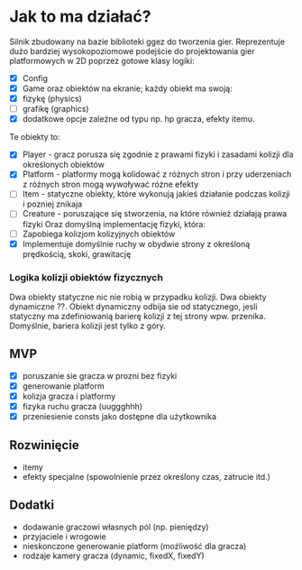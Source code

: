 # Jak to ma działać?
Silnik zbudowany na bazie biblioteki ggez do tworzenia gier.
Reprezentuje dużo bardziej wysokopoziomowe podejście do projektowania gier platformowych w 2D poprzez gotowe klasy logiki:
- [x] Config 
- [x] Game 
oraz obiektów na ekranie; każdy obiekt ma swoją: 
- [x] fizykę (physics) 
- [ ] grafikę (graphics)
- [x] dodatkowe opcje zależne od typu np. hp gracza, efekty itemu.

Te obiekty to:
- [x] Player - gracz porusza się zgodnie z prawami fizyki i zasadami kolizji dla określonych obiektów
- [x] Platform - platformy mogą kolidować z różnych stron i przy uderzeniach z różnych stron mogą wywoływać różne efekty
- [ ] Item - statyczne obiekty, które wykonują jakieś działanie podczas kolizji i pozniej znikaja
- [ ] Creature - poruszające się stworzenia, na które również działają prawa fizyki
Oraz domyślną implementację fizyki, która:
- [ ] Zapobiega kolizjom kolizyjnych obiektów
- [x] Implementuje domyślnie ruchy w obydwie strony z określoną prędkością, skoki, grawitację

### Logika kolizji obiektów fizycznych
Dwa obiekty statyczne nic nie robią w przypadku kolizji.
Dwa obiekty dynamiczne ??.
Obiekt dynamiczny odbija sie od statycznego, jesli statyczny ma zdefiniowanią barierę kolizji z tej strony wpw. przenika.
Domyślnie, bariera kolizji jest tylko z góry.

## MVP
- [x] poruszanie sie gracza w prozni bez fizyki
- [x] generowanie platform
- [x] kolizja gracza i platformy
- [x] fizyka ruchu gracza (uuggghhh)
- [x] przeniesienie consts jako dostępne dla użytkownika

## Rozwinięcie
- itemy
- efekty specjalne (spowolnienie przez określony czas, zatrucie itd.)

## Dodatki
- dodawanie graczowi własnych pól (np. pieniędzy)
- przyjaciele i wrogowie
- nieskonczone generowanie platform (możliwość dla gracza)
- rodzaje kamery gracza (dynamic, fixedX, fixedY)
